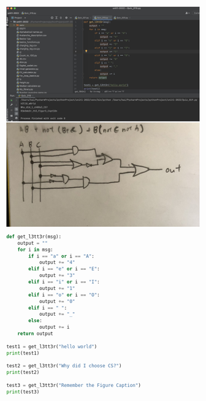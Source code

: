 ![Test](https://github.com/KaiFig/Unit_2/blob/main/Quizzes/Quiz_019_test.jpg)
![Boolean circuit](https://github.com/KaiFig/Unit_2/blob/main/Quizzes/Quiz_019_boolean_circuit.jpg)
```.py
def get_l3tt3r(msg):
    output = ""
    for i in msg:
        if i == "a" or i == "A":
            output += "4"
        elif i == "e" or i == "E":
            output += "3"
        elif i == "i" or i == "I":
            output += "1"
        elif i == "o" or i == "O":
            output += "0"
        elif i == " ":
            output += "_"
        else:
            output += i
    return output

test1 = get_l3tt3r("hello world")
print(test1)

test2 = get_l3tt3r("Why did I choose CS?")
print(test2)

test3 = get_l3tt3r("Remember the Figure Caption")
print(test3)
